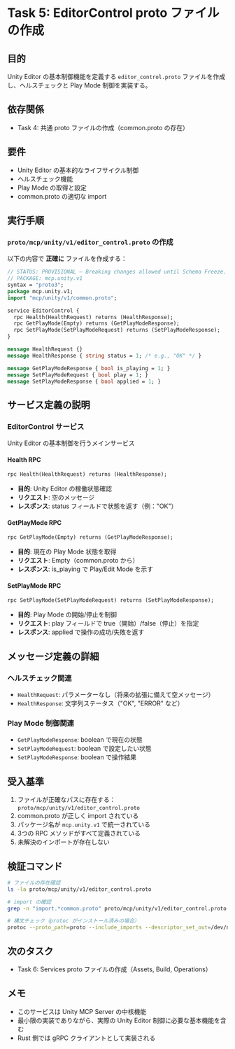 # Task 5: EditorControl proto ファイルの作成

## 目的
Unity Editor の基本制御機能を定義する `editor_control.proto` ファイルを作成し、ヘルスチェックと Play Mode 制御を実装する。

## 依存関係
- Task 4: 共通 proto ファイルの作成（common.proto の存在）

## 要件
- Unity Editor の基本的なライフサイクル制御
- ヘルスチェック機能
- Play Mode の取得と設定
- common.proto の適切な import

## 実行手順

### `proto/mcp/unity/v1/editor_control.proto` の作成
以下の内容で **正確に** ファイルを作成する：

```proto
// STATUS: PROVISIONAL — Breaking changes allowed until Schema Freeze.
// PACKAGE: mcp.unity.v1
syntax = "proto3";
package mcp.unity.v1;
import "mcp/unity/v1/common.proto";

service EditorControl {
  rpc Health(HealthRequest) returns (HealthResponse);
  rpc GetPlayMode(Empty) returns (GetPlayModeResponse);
  rpc SetPlayMode(SetPlayModeRequest) returns (SetPlayModeResponse);
}

message HealthRequest {}
message HealthResponse { string status = 1; /* e.g., "OK" */ }

message GetPlayModeResponse { bool is_playing = 1; }
message SetPlayModeRequest { bool play = 1; }
message SetPlayModeResponse { bool applied = 1; }
```

## サービス定義の説明

### EditorControl サービス
Unity Editor の基本制御を行うメインサービス

#### Health RPC
```proto
rpc Health(HealthRequest) returns (HealthResponse);
```
- **目的**: Unity Editor の稼働状態確認
- **リクエスト**: 空のメッセージ
- **レスポンス**: status フィールドで状態を返す（例：\"OK\"）

#### GetPlayMode RPC
```proto
rpc GetPlayMode(Empty) returns (GetPlayModeResponse);
```
- **目的**: 現在の Play Mode 状態を取得
- **リクエスト**: Empty（common.proto から）
- **レスポンス**: is_playing で Play/Edit Mode を示す

#### SetPlayMode RPC
```proto
rpc SetPlayMode(SetPlayModeRequest) returns (SetPlayModeResponse);
```
- **目的**: Play Mode の開始/停止を制御
- **リクエスト**: play フィールドで true（開始）/false（停止）を指定
- **レスポンス**: applied で操作の成功/失敗を返す

## メッセージ定義の詳細

### ヘルスチェック関連
- `HealthRequest`: パラメーターなし（将来の拡張に備えて空メッセージ）
- `HealthResponse`: 文字列ステータス（\"OK\", \"ERROR\" など）

### Play Mode 制御関連
- `GetPlayModeResponse`: boolean で現在の状態
- `SetPlayModeRequest`: boolean で設定したい状態
- `SetPlayModeResponse`: boolean で操作結果

## 受入基準
1. ファイルが正確なパスに存在する：`proto/mcp/unity/v1/editor_control.proto`
2. common.proto が正しく import されている
3. パッケージ名が `mcp.unity.v1` で統一されている
4. 3つの RPC メソッドがすべて定義されている
5. 未解決のインポートが存在しない

## 検証コマンド
```bash
# ファイルの存在確認
ls -la proto/mcp/unity/v1/editor_control.proto

# import の確認
grep -n "import.*common.proto" proto/mcp/unity/v1/editor_control.proto

# 構文チェック（protoc がインストール済みの場合）
protoc --proto_path=proto --include_imports --descriptor_set_out=/dev/null proto/mcp/unity/v1/editor_control.proto
```

## 次のタスク
- Task 6: Services proto ファイルの作成（Assets, Build, Operations）

## メモ
- このサービスは Unity MCP Server の中核機能
- 最小限の実装でありながら、実際の Unity Editor 制御に必要な基本機能を含む
- Rust 側では gRPC クライアントとして実装される